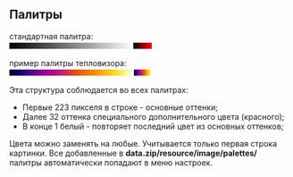 ## Палитры
стандартная палитра:\
![](default-palette.webp)

пример палитры тепловизора:\
![](heat-vision-palette.webp)

Эта структура соблюдается во всех палитрах:
+ Первые 223 пикселя в строке - основные оттенки;
+ Далее 32 оттенка специального дополнительного цвета (красного);
+ В конце 1 белый - повторяет последний цвет из основных оттенков;

Цвета можно заменять на любые. Учитывается только первая строка картинки. Все добавленные в **data.zip/resource/image/palettes/** палитры автоматически попадают в меню настроек.
